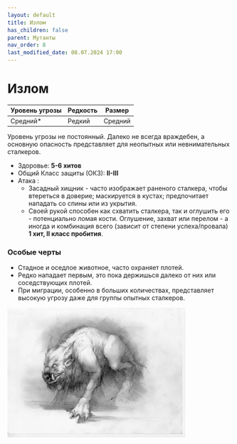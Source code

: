 ```yaml
---
layout: default
title: Излом
has_children: false
parent: Мутанты
nav_order: 8
last_modified_date: 08.07.2024 17:00
---
```


# Излом

| Уровень угрозы | Редкость | Размер  |
|----------------|----------|---------|
| Средний*       | Редкий   | Средний |

Уровень угрозы не постоянный. Далеко не всегда враждебен, а основную опасность представляет для неопытных или невнимательных сталкеров.

- Здоровье: **5-6 хитов**
- Общий Класс защиты (ОКЗ): **II-III**
- Атака :
    - Засадный хищник - часто изображает раненого сталкера, чтобы втереться в доверие; маскируется в кустах; предпочитает нападать со спины или из укрытия. 
    - Своей рукой способен как схватить сталкера, так и оглушить его - потенциально ломая кости.
      Оглушение, захват или перелом - а иногда и комбинация всего (зависит от степени успеха/провала)
      **1 хит, II класс пробития**.


### Особые черты
- Стадное и оседлое животное, часто охраняет плотей.
- Редко нападает первым, это пока держишься далеко от них или соседствующих плотей.
- При миграции, особенно в больших количествах, представляет высокую угрозу даже для группы опытных сталкеров.


<img src="https://github.com/ivatar39/stalker-ttrpg/blob/main/assets/images/monsters/boar.webp?raw=true" alt="boar" width="400"/>